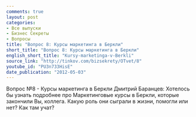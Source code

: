 ```yaml
---
comments: true
layout: post
categories:
- Все выпуски
- Бизнес Секреты
- Вопросы
title: "Вопрос 8: Курсы маркетинга в Беркли"
short_title: "Вопрос 8: Курсы маркетинга в Беркли"
english_short_title: "Kursy-marketinga-v-Berkli"
source_link: "http://tinkov.com/bizsekrety/OTvet/8"
youtube_id: "PU3n733HisE"
date_publication: "2012-05-03"
---
```

Вопрос №8 - Курсы маркетинга в Беркли
Дмитрий Баранцев:
Хотелось бы узнать подробнее про Маркетинговые курсы в Беркли, которые закончили Вы, коллега.
Какую роль они сыграли в жизни, помогли или нет?
Как там учат?

